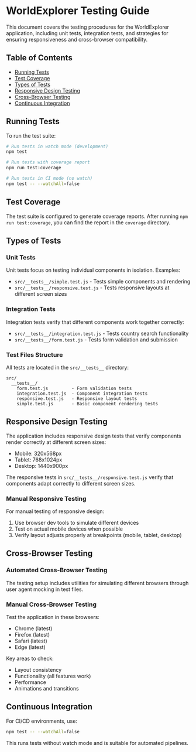 # WorldExplorer Testing Guide

This document covers the testing procedures for the WorldExplorer application, including unit tests, integration tests, and strategies for ensuring responsiveness and cross-browser compatibility.

## Table of Contents
- [Running Tests](#running-tests)
- [Test Coverage](#test-coverage)
- [Types of Tests](#types-of-tests)
- [Responsive Design Testing](#responsive-design-testing)
- [Cross-Browser Testing](#cross-browser-testing)
- [Continuous Integration](#continuous-integration)

## Running Tests

To run the test suite:

```bash
# Run tests in watch mode (development)
npm test

# Run tests with coverage report
npm run test:coverage

# Run tests in CI mode (no watch)
npm test -- --watchAll=false
```

## Test Coverage

The test suite is configured to generate coverage reports. After running `npm run test:coverage`, you can find the report in the `coverage` directory.

## Types of Tests

### Unit Tests

Unit tests focus on testing individual components in isolation. Examples:
- `src/__tests__/simple.test.js` - Tests simple components and rendering
- `src/__tests__/responsive.test.js` - Tests responsive layouts at different screen sizes

### Integration Tests

Integration tests verify that different components work together correctly:
- `src/__tests__/integration.test.js` - Tests country search functionality
- `src/__tests__/form.test.js` - Tests form validation and submission

### Test Files Structure

All tests are located in the `src/__tests__` directory:

```
src/
  __tests__/
    form.test.js         - Form validation tests
    integration.test.js  - Component integration tests
    responsive.test.js   - Responsive layout tests
    simple.test.js       - Basic component rendering tests
```

## Responsive Design Testing

The application includes responsive design tests that verify components render correctly at different screen sizes:

- Mobile: 320x568px
- Tablet: 768x1024px
- Desktop: 1440x900px

The responsive tests in `src/__tests__/responsive.test.js` verify that components adapt correctly to different screen sizes.

### Manual Responsive Testing

For manual testing of responsive design:

1. Use browser dev tools to simulate different devices
2. Test on actual mobile devices when possible
3. Verify layout adjusts properly at breakpoints (mobile, tablet, desktop)

## Cross-Browser Testing

### Automated Cross-Browser Testing

The testing setup includes utilities for simulating different browsers through user agent mocking in test files.

### Manual Cross-Browser Testing

Test the application in these browsers:
- Chrome (latest)
- Firefox (latest)
- Safari (latest)
- Edge (latest)

Key areas to check:
- Layout consistency
- Functionality (all features work)
- Performance
- Animations and transitions

## Continuous Integration

For CI/CD environments, use:

```bash
npm test -- --watchAll=false
```

This runs tests without watch mode and is suitable for automated pipelines. 